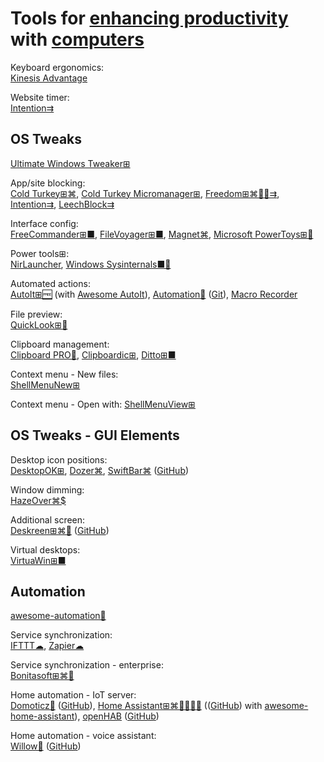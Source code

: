 
# Tools for [enhancing productivity](https://adequate.life/success-4/) with [computers](https://trendless.tech/fast/)

Keyboard ergonomics:  
[Kinesis Advantage](https://kinesis-ergo.com/keyboards/advantage360/)

Website timer:  
[Intention⇉](https://addons.mozilla.org/en-US/firefox/addon/intention/)

## OS Tweaks

[Ultimate Windows Tweaker⊞](https://www.techspot.com/downloads/6167-ultimate-windows-tweaker.html)

App/site blocking:  
[Cold Turkey⊞⌘](https://getcoldturkey.com/),
[Cold Turkey Micromanager⊞](https://getcoldturkey.com/micromanager/),
[Freedom⊞⌘🍎🤖⇉](https://freedom.to/),
[Intention⇉](https://www.getintention.com/),
[LeechBlock⇉](https://www.proginosko.com/leechblock/)

Interface config:  
[FreeCommander⊞■](https://freecommander.com/en/summary/),
[FileVoyager⊞■](https://www.filevoyager.com/),
[Magnet⌘](https://magnet.crowdcafe.com/),
[Microsoft PowerToys⊞🧛](https://docs.microsoft.com/en-us/windows/powertoys/)

Power tools⊞:  
[NirLauncher](https://launcher.nirsoft.net/),
[Windows Sysinternals■🧛](https://docs.microsoft.com/en-us/sysinternals/)

Automated actions:  
[AutoIt⊞🆓](https://www.autoitscript.com/) (with [Awesome AutoIt](https://j2team.github.io/awesome-AutoIt/)),
[Automation🤖](https://server47.de/automation/) ([Git](https://git.server47.de/jens/Automation)),
[Macro Recorder](https://www.macrorecorder.com/)

File preview:  
[QuickLook⊞🧛](https://apps.microsoft.com/store/detail/quicklook/9NV4BS3L1H4S)

Clipboard management:  
[Clipboard PRO🍎](https://clipboardpro.app/),
[Clipboardic⊞](https://www.nirsoft.net/utils/clipboardic.html),
[Ditto⊞■](https://ditto-cp.sourceforge.io/)

Context menu - New files:  
[ShellMenuNew⊞](https://www.nirsoft.net/utils/shell_menu_new.html)

Context menu - Open with:
[ShellMenuView⊞](https://www.nirsoft.net/utils/shell_menu_view.html)

## OS Tweaks - GUI Elements

Desktop icon positions:  
[DesktopOK⊞](https://www.softwareok.com/?seite=Freeware/DesktopOK),
[Dozer⌘](https://github.com/Mortennn/Dozer),
[SwiftBar⌘](https://swiftbar.app/) ([GitHub](https://github.com/swiftbar/SwiftBar))

Window dimming:  
[HazeOver⌘$](https://hazeover.com/)

Additional screen:  
[Deskreen⊞⌘🐧](https://deskreen.com/) ([GitHub](https://github.com/pavlobu/deskreen))

Virtual desktops:  
[VirtuaWin⊞■](https://virtuawin.sourceforge.io/)

## Automation

[awesome-automation💩](https://github.com/croqaz/awesome-automation)

Service synchronization:  
[IFTTT☁](https://ifttt.com),
[Zapier☁](https://zapier.com/)

Service synchronization - enterprise:  
[Bonitasoft⊞⌘🐧](https://www.bonitasoft.com/)

Home automation - IoT server:  
[Domoticz💾](https://www.domoticz.com/) ([GitHub](https://github.com/domoticz/domoticz)),
[Home Assistant⊞⌘🐧🍎🤖💾](https://www.home-assistant.io/) (([GitHub](https://github.com/home-assistant/core)) with [awesome-home-assistant](https://github.com/frenck/awesome-home-assistant)),
[openHAB](https://www.openhab.org/) ([GitHub](https://github.com/openhab/openhab-core))

Home automation - voice assistant:  
[Willow💾](https://heywillow.io/) ([GitHub](https://github.com/toverainc/willow))
